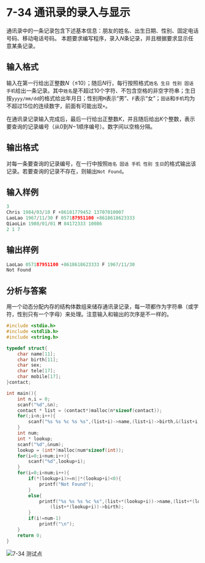 # 7-34 通讯录的录入与显示

通讯录中的一条记录包含下述基本信息：朋友的姓名、出生日期、性别、固定电话号码、移动电话号码。
本题要求编写程序，录入$N$条记录，并且根据要求显示任意某条记录。

## 输入格式

输入在第一行给出正整数$N$（≤10）；随后$N$行，每行按照格式`姓名 生日 性别 固话 手机`给出一条记录。其中`姓名`是不超过10个字符、不包含空格的非空字符串；生日按`yyyy/mm/dd`的格式给出年月日；性别用`M`表示“男”、`F`表示“女”；`固话`和`手机`均为不超过15位的连续数字，前面有可能出现`+`。

在通讯录记录输入完成后，最后一行给出正整数$K$，并且随后给出$K$个整数，表示要查询的记录编号（从0到$N$−1顺序编号）。数字间以空格分隔。

## 输出格式

对每一条要查询的记录编号，在一行中按照`姓名 固话 手机 性别 生日`的格式输出该记录。若要查询的记录不存在，则输出`Not Found`。

## 输入样例

```c
3
Chris 1984/03/10 F +86181779452 13707010007
LaoLao 1967/11/30 F 057187951100 +8618618623333
QiaoLin 1980/01/01 M 84172333 10086
2 1 7
```

## 输出样例

```c
LaoLao 057187951100 +8618618623333 F 1967/11/30
Not Found
```

## 分析与答案

用一个动态分配内存的结构体数组来储存通讯录记录，每一项都作为字符串（或字符，性别只有一个字母）来处理。注意输入和输出的次序是不一样的。

```c
#include <stdio.h>
#include <stdlib.h>
#include <string.h>

typedef struct{
    char name[11];
    char birth[11];
    char sex;
    char tele[17];
    char mobile[17];    
}contact;

int main(){
    int n,i = 0;
    scanf("%d",&n);
    contact * list = (contact*)malloc(n*sizeof(contact));
    for(;i<n;i++){
        scanf("%s %s %c %s %s",(list+i)->name,(list+i)->birth,&(list+i)->sex,(list+i)->tele,(list+i)->mobile);
    }
    int num;
    int * lookup;
    scanf("%d",&num);
    lookup = (int*)malloc(num*sizeof(int));
    for(i=0;i<num;i++){
        scanf("%d",lookup+i);
    }
    for(i=0;i<num;i++){
        if(*(lookup+i)>=n||*(lookup+i)<0){
            printf("Not Found");
        }
        else{
            printf("%s %s %s %c %s",(list+*(lookup+i))->name,(list+*(lookup+i))->tele,(list+*(lookup+i))->mobile,(list+*(lookup+i))->sex,
                (list+*(lookup+i))->birth);
        }
        if(i!=num-1)
            printf("\n");
    }
    return 0;
}
```

![7-34 测试点](https://picb.waku.icu/picb/2024/05/14/202405141510603.png)